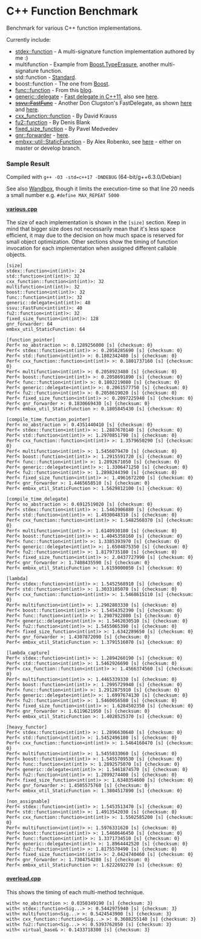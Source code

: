 C++ Function Benchmark
======================

Benchmark for various C++ function implementations.

Currently include:
- [stdex::function](stdex.hpp) - A multi-signature function implementation authored by me :)
- multifunction - Example from [Boost.TypeErasure](http://www.boost.org/doc/html/boost_typeerasure/examples.html#boost_typeerasure.examples.multifunction), another multi-signature function.
- std::function - [Standard](http://en.cppreference.com/w/cpp/utility/functional/function).
- boost::function - The one from [Boost](http://www.boost.org/doc/libs/1_55_0/doc/html/function.html).
- [func::function](function.h) - From this [blog](http://probablydance.com/2013/01/13/a-faster-implementation-of-stdfunction/).
- [generic::delegate](delegate.hpp) - [Fast delegate in C++11](http://codereview.stackexchange.com/questions/14730/impossibly-fast-delegate-in-c11), also see [here](https://github.com/user1095108/generic).
- [~~ssvu::FastFunc~~](FastFunc.hpp) - Another Don Clugston's FastDelegate, as shown [here](https://gist.github.com/SuperV1234/6462221) and [here](https://groups.google.com/a/isocpp.org/forum/#!topic/std-discussion/QgvHF7YMi3o).
- [cxx_function::function](https://github.com/potswa/cxx_function) - By David Krauss
- [fu2::function](http://naios.github.io/function2/) - By Denis Blank
- [fixed_size_function](https://github.com/pmed/fixed_size_function) - By Pavel Medvedev
- [gnr::forwarder](forwarder.hpp) - [here](https://github.com/user1095108/generic).
- [embxx::util::StaticFunction](StaticFunction.h) - By Alex Robenko, see [here](https://github.com/arobenko/embxx) - either on master or develop branch.

### Sample Result
Compiled with `g++ -O3 -std=c++17 -DNDEBUG` (64-bit/g++6.3.0/Debian)

See also [Wandbox](https://wandbox.org/permlink/joY05JLnAuipFJDm), though it limits the execution-time so that line 20 needs a small number e.g. `#define MAX_REPEAT 5000`

#### [various.cpp](various.cpp)
The size of each implementation is shown in the `[size]` section.
Keep in mind that bigger size does not necessarily mean that it's less space efficient, it may due to the decision on how much space is reserved for small object optimization.
Other sections show the timing of function invocation for each implementation when assigned different callable objects.
```
[size]
stdex::function<int(int)>: 24
std::function<int(int)>: 32
cxx_function::function<int(int)>: 32
multifunction<int(int)>: 32
boost::function<int(int)>: 32
func::function<int(int)>: 32
generic::delegate<int(int)>: 48
ssvu::FastFunc<int(int)>: 40
fu2::function<int(int)>: 32
fixed_size_function<int(int)>: 128
gnr_forwarder: 64
embxx_util_StaticFunction: 64

[function_pointer]
Perf< no_abstraction >: 0.1289256000 [s] {checksum: 0}
Perf< stdex::function<int(int)> >: 0.2058285690 [s] {checksum: 0}
Perf< std::function<int(int)> >: 0.1802342480 [s] {checksum: 0}
Perf< cxx_function::function<int(int)> >: 0.1801737160 [s] {checksum: 0}
Perf< multifunction<int(int)> >: 0.2058923480 [s] {checksum: 0}
Perf< boost::function<int(int)> >: 0.2058691890 [s] {checksum: 0}
Perf< func::function<int(int)> >: 0.1802219080 [s] {checksum: 0}
Perf< generic::delegate<int(int)> >: 0.2061577750 [s] {checksum: 0}
Perf< fu2::function<int(int)> >: 0.2058619020 [s] {checksum: 0}
Perf< fixed_size_function<int(int)> >: 0.2097225940 [s] {checksum: 0}
Perf< gnr_forwarder >: 0.1830669430 [s] {checksum: 0}
Perf< embxx_util_StaticFunction >: 0.1805845430 [s] {checksum: 0}

[compile_time_function_pointer]
Perf< no_abstraction >: 0.4351440410 [s] {checksum: 0}
Perf< stdex::function<int(int)> >: 1.2887670140 [s] {checksum: 0}
Perf< std::function<int(int)> >: 1.2970851790 [s] {checksum: 0}
Perf< cxx_function::function<int(int)> >: 1.3579650290 [s] {checksum: 0}
Perf< multifunction<int(int)> >: 1.5456079470 [s] {checksum: 0}
Perf< boost::function<int(int)> >: 1.2915591720 [s] {checksum: 0}
Perf< func::function<int(int)> >: 1.2892671050 [s] {checksum: 0}
Perf< generic::delegate<int(int)> >: 1.3306471250 [s] {checksum: 0}
Perf< fu2::function<int(int)> >: 1.2898244390 [s] {checksum: 0}
Perf< fixed_size_function<int(int)> >: 1.4961672200 [s] {checksum: 0}
Perf< gnr_forwarder >: 1.4465658510 [s] {checksum: 0}
Perf< embxx_util_StaticFunction >: 1.5629812100 [s] {checksum: 0}

[compile_time_delegate]
Perf< no_abstraction >: 0.6912519020 [s] {checksum: 0}
Perf< stdex::function<int(int)> >: 1.5463906880 [s] {checksum: 0}
Perf< std::function<int(int)> >: 1.4930048310 [s] {checksum: 0}
Perf< cxx_function::function<int(int)> >: 1.5482560370 [s] {checksum: 0}
Perf< multifunction<int(int)> >: 1.6140930180 [s] {checksum: 0}
Perf< boost::function<int(int)> >: 1.4045358160 [s] {checksum: 0}
Perf< func::function<int(int)> >: 1.3385393970 [s] {checksum: 0}
Perf< generic::delegate<int(int)> >: 1.6504875350 [s] {checksum: 0}
Perf< fu2::function<int(int)> >: 1.8179735180 [s] {checksum: 0}
Perf< fixed_size_function<int(int)> >: 2.0437727990 [s] {checksum: 0}
Perf< gnr_forwarder >: 1.7408435590 [s] {checksum: 0}
Perf< embxx_util_StaticFunction >: 1.6159000050 [s] {checksum: 0}

[lambda]
Perf< stdex::function<int(int)> >: 1.5452568910 [s] {checksum: 0}
Perf< std::function<int(int)> >: 1.3033105070 [s] {checksum: 0}
Perf< cxx_function::function<int(int)> >: 1.5468615110 [s] {checksum: 0}
Perf< multifunction<int(int)> >: 1.2902803330 [s] {checksum: 0}
Perf< boost::function<int(int)> >: 1.5454352390 [s] {checksum: 0}
Perf< func::function<int(int)> >: 1.2907922800 [s] {checksum: 0}
Perf< generic::delegate<int(int)> >: 1.5462030510 [s] {checksum: 0}
Perf< fu2::function<int(int)> >: 1.5455065390 [s] {checksum: 0}
Perf< fixed_size_function<int(int)> >: 1.6342289650 [s] {checksum: 0}
Perf< gnr_forwarder >: 1.4307872090 [s] {checksum: 0}
Perf< embxx_util_StaticFunction >: 1.3791516070 [s] {checksum: 0}

[lambda_capture]
Perf< stdex::function<int(int)> >: 1.2894260190 [s] {checksum: 0}
Perf< std::function<int(int)> >: 1.5462926690 [s] {checksum: 0}
Perf< cxx_function::function<int(int)> >: 1.4566374560 [s] {checksum: 0}
Perf< multifunction<int(int)> >: 1.4465339330 [s] {checksum: 0}
Perf< boost::function<int(int)> >: 1.2995729940 [s] {checksum: 0}
Perf< func::function<int(int)> >: 1.2912875910 [s] {checksum: 0}
Perf< generic::delegate<int(int)> >: 1.6997674130 [s] {checksum: 0}
Perf< fu2::function<int(int)> >: 1.5460056580 [s] {checksum: 0}
Perf< fixed_size_function<int(int)> >: 1.6284502350 [s] {checksum: 0}
Perf< gnr_forwarder >: 1.6119621950 [s] {checksum: 0}
Perf< embxx_util_StaticFunction >: 1.4028525370 [s] {checksum: 0}

[heavy_functor]
Perf< stdex::function<int(int)> >: 1.2896630640 [s] {checksum: 0}
Perf< std::function<int(int)> >: 1.5452496180 [s] {checksum: 0}
Perf< cxx_function::function<int(int)> >: 1.5464160470 [s] {checksum: 0}
Perf< multifunction<int(int)> >: 1.5455833060 [s] {checksum: 0}
Perf< boost::function<int(int)> >: 1.5455709530 [s] {checksum: 0}
Perf< func::function<int(int)> >: 1.2892575070 [s] {checksum: 0}
Perf< generic::delegate<int(int)> >: 1.5461874570 [s] {checksum: 0}
Perf< fu2::function<int(int)> >: 1.2899274400 [s] {checksum: 0}
Perf< fixed_size_function<int(int)> >: 1.6340354600 [s] {checksum: 0}
Perf< gnr_forwarder >: 1.4505575760 [s] {checksum: 0}
Perf< embxx_util_StaticFunction >: 1.3804517890 [s] {checksum: 0}

[non_assignable]
Perf< stdex::function<int(int)> >: 1.5453513470 [s] {checksum: 0}
Perf< std::function<int(int)> >: 1.4913542030 [s] {checksum: 0}
Perf< cxx_function::function<int(int)> >: 1.5502585200 [s] {checksum: 0}
Perf< multifunction<int(int)> >: 1.5976331620 [s] {checksum: 0}
Perf< boost::function<int(int)> >: 1.5460646450 [s] {checksum: 0}
Perf< func::function<int(int)> >: 1.3371734510 [s] {checksum: 0}
Perf< generic::delegate<int(int)> >: 1.8964442520 [s] {checksum: 0}
Perf< fu2::function<int(int)> >: 1.8175570490 [s] {checksum: 0}
Perf< fixed_size_function<int(int)> >: 2.0424740460 [s] {checksum: 0}
Perf< gnr_forwarder >: 1.7304754280 [s] {checksum: 0}
Perf< embxx_util_StaticFunction >: 1.6222692270 [s] {checksum: 0}
```

#### [overload.cpp](overload.cpp)
This shows the timing of each multi-method technique.
```
with< no_abstraction >: 0.0350349190 [s] {checksum: 3}
with< stdex::function<Sig...> >: 0.5442975940 [s] {checksum: 3}
with< multifunction<Sig...> >: 0.5424543900 [s] {checksum: 3}
with< cxx_function::function<Sig...> >: 0.3608255140 [s] {checksum: 3}
with< fu2::function<Sig...> >: 0.5393762050 [s] {checksum: 3}
with< virtual_base& >: 0.1433718300 [s] {checksum: 3}
```
